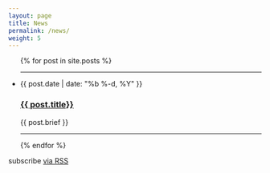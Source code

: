 ```yaml
---
layout: page
title: News
permalink: /news/
weight: 5
---
```


<!-- <div class="news"> -->


  <ul class="post-list">
    {% for post in site.posts %}
	  <hr class="seperator">
      <li> <span class="post-meta">{{ post.date | date: "%b %-d, %Y" }}</span> <h3> <a class="post-link" href="{{ post.url | prepend: site.baseurl }}">{{ post.title}}</a> </h3> <span class="post-brief">{{ post.brief }}</a> </li>
      <hr class="seperator">
    {% endfor %}
  </ul>

  <p class="rss-subscribe">subscribe <a href="{{ "/feed.xml" | prepend: site.baseurl }}">via RSS</a></p>

<!-- </div> -->
